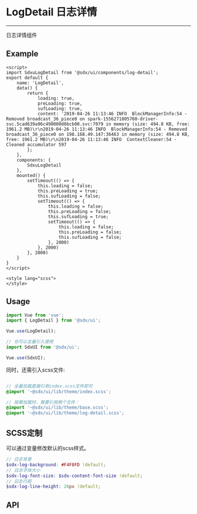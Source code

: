 # LogDetail 日志详情
---
日志详情组件

## Example

<Common-BasicUsage>
<ui-log-detail-index></ui-log-detail-index>
  <highlight-code slot="codeText" lang="vue">
    <template>
        <SdxuLogDetail :content="content" height="600px" :preLoading="preLoading" :sufLoading="sufLoading" :loading="loading" />
    </template>

    <script>
    import SdxuLogDetail from '@sdx/ui/components/log-detail';
    export default {
        name: 'LogDetail',
        data() {
            return {
                loading: true,
                preLoading: true,
                sufLoading: true,
                content: '2019-04-26 11:13:46 INFO  BlockManagerInfo:54 - Removed broadcast_36_piece0 on spark-1556271805760-driver-svc.5cad639a96c490000d8bcb00.svc:7079 in memory (size: 494.8 KB, free: 1961.2 MB)\r\n2019-04-26 11:13:46 INFO  BlockManagerInfo:54 - Removed broadcast_36_piece0 on 198.168.49.147:36463 in memory (size: 494.8 KB, free: 1961.2 MB)\r\n2019-04-26 11:13:46 INFO  ContextCleaner:54 - Cleaned accumulator 597
            };
        },
        components: {
            SdxuLogDetail
        },
        mounted() {
            setTimeout(() => {
                this.loading = false;
                this.preLoading = true;
                this.sufLoading = false;
                setTimeout(() => {
                    this.loading = false;
                    this.preLoading = false;
                    this.sufLoading = true;
                    setTimeout(() => {
                        this.loading = false;
                        this.preLoading = false;
                        this.sufLoading = false;
                    }, 2000)
                }, 2000)
            }, 2000)
        }
    }
    </script>

    <style lang="scss">
    </style>

  </highlight-code>
</Common-BasicUsage>

## Usage

```js
import Vue from 'vue';
import { LogDetail } from '@sdx/ui';

Vue.use(LogDetail);

// 也可以全量引入使用
import SdxUI from '@sdx/ui';

Vue.use(SdxUI);
```

同时，还需引入scss文件:

```scss

// 全量加载直接引用index.scss文件即可
@import '~@sdx/ui/lib/theme/index.scss';

// 按需加载时，需要引用两个文件：
@import '~@sdx/ui/lib/theme/base.scss';
@import '~@sdx/ui/lib/theme/log-detail.scss';

```

## SCSS定制

可以通过变量修改默认的scss样式。

```scss
// 日志背景
$sdx-log-background: #F4F8FD !default;
// 日志字体大小
$sdx-log-font-size: $sdx-content-font-size !default;
// 日志行距
$sdx-log-line-height: 26px !default;

```

## API

 <ui-log-detail-api slot="api" />